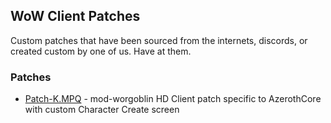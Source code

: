 ## WoW Client Patches 

Custom patches that have been sourced from the internets, discords, or created custom by one of us.  Have at them. 


### Patches

* [Patch-K.MPQ](https://github.com/araxiaonline/patch-K.MPQ) - mod-worgoblin HD Client patch specific to AzerothCore with custom Character Create screen

